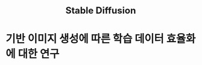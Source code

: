 <p align="center" style="font-size: 24px; font-weight: bold;">
  Stable Diffusion
</p>

# 기반 이미지 생성에 따른 학습 데이터 효율화에 대한 연구
